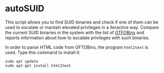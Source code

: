 # autoSUID
This script allows you to find SUID binaries and check if one of them can be used to escalate or mantain elevated privileges in a iteractive way. Compare the current SUID binaries in the system with the list of [GTFOBins](https://gtfobins.github.io/) and reports information about how to escalate privileges with such binaries.

In order to parse HTML code from GFTOBins, the program `html2text` is used. Type this command to install it:

    sudo apt update
    sudo apt-get install html2text
